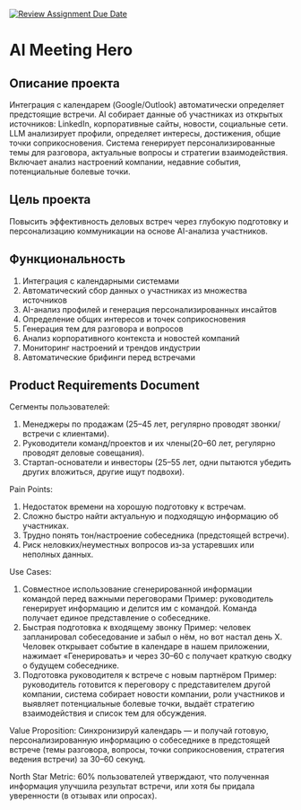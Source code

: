 [![Review Assignment Due Date](https://classroom.github.com/assets/deadline-readme-button-22041afd0340ce965d47ae6ef1cefeee28c7c493a6346c4f15d667ab976d596c.svg)](https://classroom.github.com/a/P3ZvldYO)
# AI Meeting Hero

## Описание проекта

Интеграция с календарем (Google/Outlook) автоматически определяет предстоящие встречи. AI собирает данные об участниках из открытых источников: LinkedIn, корпоративные сайты, новости, социальные сети. LLM анализирует профили, определяет интересы, достижения, общие точки соприкосновения. Система генерирует персонализированные темы для разговора, актуальные вопросы и стратегии взаимодействия. Включает анализ настроений компании, недавние события, потенциальные болевые точки.

## Цель проекта

Повысить эффективность деловых встреч через глубокую подготовку и персонализацию коммуникации на основе AI-анализа участников.

## Функциональность

1. Интеграция с календарными системами
1. Автоматический сбор данных о участниках из множества источников
1. AI-анализ профилей и генерация персонализированных инсайтов
1. Определение общих интересов и точек соприкосновения
1. Генерация тем для разговора и вопросов
1. Анализ корпоративного контекста и новостей компаний
1. Мониторинг настроений и трендов индустрии
1. Автоматические брифинги перед встречами

## Product Requirements Document

Сегменты пользователей:
1. Менеджеры по продажам (25–45 лет, регулярно проводят звонки/встречи с клиентами).
1. Руководители команд/проектов и их члены(20–60 лет, регулярно проводят деловые совещания).
1. Стартап-основатели и инвесторы (25–55 лет, одни пытаются убедить других вложиться, другие ищут подвохи).

Pain Points:
1. Недостаток времени на хорошую подготовку к встречам.
1. Сложно быстро найти актуальную и подходящую информацию об участниках.
1. Трудно понять тон/настроение собеседника (предстоящей встречи).
1. Риск неловких/неуместных вопросов из‑за устаревших или неполных данных.

Use Cases:
1. Совместное использование сгенерированной информации командой перед важными переговорами
  Пример: руководитель генерирует информацию и делится им с командой. Команда получает единое представление о собеседнике.
1. Быстрая подготовка к входящему звонку
Пример: человек запланировал собеседование и забыл о нём, но вот настал день Х. Человек открывает событие в календаре в нашем приложении, нажимает «Генерировать» и через 30–60 с получает краткую сводку о будущем собеседнике.
1. Подготовка руководителя к встрече с новым партнёром
Пример: руководитель готовится к переговору с представителем другой компании, система собирает новости компании, роли участников и выявляет потенциальные болевые точки, выдаёт стратегию взаимодействия и список тем для обсуждения.

Value Proposition:
Синхронизируй календарь — и получай готовую, персонализированную информацию о собеседнике в предстоящей встрече (темы разговора, вопросы, точки соприкосновения, стратегия ведения встречи) за 30–60 секунд.

North Star Metric:
60% пользователей утверждают, что полученная информация улучшила результат встречи, или хотя бы придала уверенности (в отзывах или опросах).